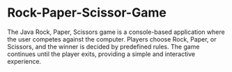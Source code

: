 # Rock-Paper-Scissor-Game
The Java Rock, Paper, Scissors game is a console-based application where the user competes against the computer. Players choose Rock, Paper, or Scissors, and the winner is decided by predefined rules. The game continues until the player exits, providing a simple and interactive experience.
